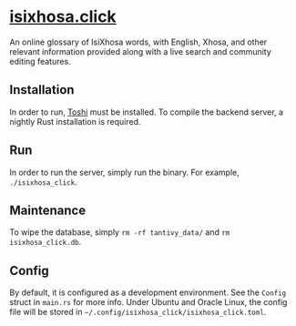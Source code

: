 # [isixhosa.click](https://isixhosa.click)

An online glossary of IsiXhosa words, with English, Xhosa, and other relevant information provided along with a live
search and community editing features.

## Installation

In order to run, [Toshi](https://www.toshi.rs) must be installed. To compile the backend server, a nightly
Rust installation is required.

## Run

In order to run the server, simply run the binary. For example, `./isixhosa_click`.

## Maintenance

To wipe the database, simply `rm -rf tantivy_data/` and `rm isixhosa_click.db`.

## Config

By default, it is configured as a development environment. See the `Config` struct in `main.rs` for more info. Under
Ubuntu and Oracle Linux, the config file will be stored in `~/.config/isixhosa_click/isixhosa_click.toml`.
